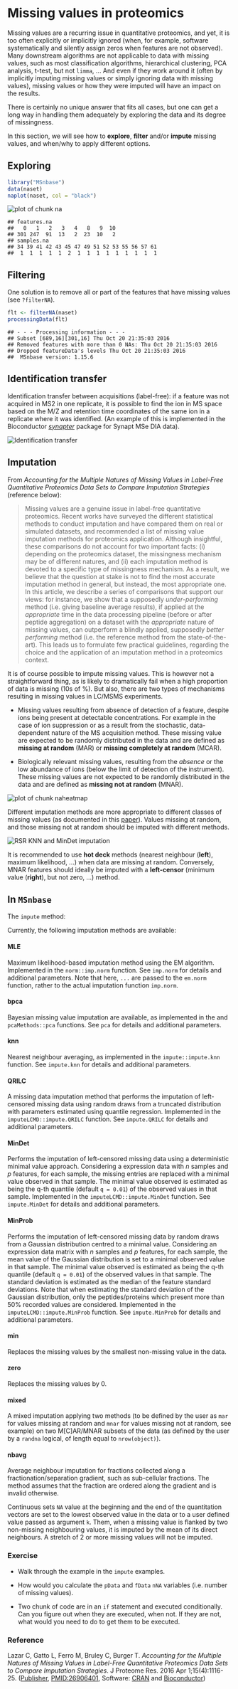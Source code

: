 # Missing values in proteomics

Missing values are a recurring issue in quantitative proteomics, and
yet, it is too often explicitly or implicitly ignored (when, for
example, software systematically and silently assign zeros when
features are not observed). Many downstream algorithms are not
applicable to data with missing values, such as most classification
algorithms, hierarchical clustering, PCA analysis, t-test, but not
`limma`, ... And even if they work around it (often by implicitly
imputing missing values or simply ignoring data with missing values),
missing values or how they were imputed will have an impact on the
results.

There is certainly no unique answer that fits all cases, but one can
get a long way in handling them adequately by exploring the data and
its degree of missingness.

In this section, we will see how to **explore**, **filter** and/or
**impute** missing values, and when/why to apply different options.




## Exploring


```r
library("MSnbase")
data(naset)
naplot(naset, col = "black")
```

![plot of chunk na](figure/na-1.png)

```
## features.na
##   0   1   2   3   4   8   9  10 
## 301 247  91  13   2  23  10   2 
## samples.na
## 34 39 41 42 43 45 47 49 51 52 53 55 56 57 61 
##  1  1  1  1  1  2  1  1  1  1  1  1  1  1  1
```

## Filtering

One solution is to remove all or part of the features that have
missing values (see `?filterNA`).


```r
flt <- filterNA(naset)
processingData(flt)
```

```
## - - - Processing information - - -
## Subset [689,16][301,16] Thu Oct 20 21:35:03 2016 
## Removed features with more than 0 NAs: Thu Oct 20 21:35:03 2016 
## Dropped featureData's levels Thu Oct 20 21:35:03 2016 
##  MSnbase version: 1.15.6
```

## Identification transfer

Identification transfer between acquisitions (label-free): if a
feature was not acquired in MS2 in one replicate, it is possible to
find the ion in MS space based on the M/Z and retention time
coordinates of the same ion in a replicate where it was
identified. (An example of this is implemented in the Bioconductor 
*[synapter](http://bioconductor.org/packages/synapter)* package for Synapt MSe DIA data).

![Identification transfer](../img/Fig6-EMRTmatching.png)

## Imputation

From *Accounting for the Multiple Natures of Missing Values in
Label-Free Quantitative Proteomics Data Sets to Compare Imputation
Strategies* (reference below):

> Missing values are a genuine issue in label-free quantitative
> proteomics. Recent works have surveyed the different statistical
> methods to conduct imputation and have compared them on real or
> simulated datasets, and recommended a list of missing value
> imputation methods for proteomics application. Although insightful,
> these comparisons do not account for two important facts: (i)
> depending on the proteomics dataset, the missingness mechanism may
> be of different natures, and (ii) each imputation method is devoted
> to a specific type of missingness mechanism. As a result, we believe
> that the question at stake is not to find the most accurate
> imputation method in general, but instead, the most appropriate
> one. In this article, we describe a series of comparisons that
> support our views: for instance, we show that a supposedly
> *under-performing* method (i.e. giving baseline average results), if
> applied at the *appropriate* time in the data processing pipeline
> (before or after peptide aggregation) on a dataset with the
> *appropriate* nature of missing values, can outperform a blindly
> applied, supposedly *better performing* method (i.e. the reference
> method from the state-of-the-art). This leads us to formulate few
> practical guidelines, regarding the choice and the application of an
> imputation method in a proteomics context.


It is of course possible to impute missing values. This is however not
a straightforward thing, as is likely to dramatically fail when a high
proportion of data is missing (10s of %). But also, there are two
types of mechanisms resulting in missing values in LC/MSMS
experiments.

* Missing values resulting from absence of detection of a feature,
  despite ions being present at detectable concentrations.  For
  example in the case of ion suppression or as a result from the
  stochastic, data-dependent nature of the MS acquisition
  method. These missing value are expected to be randomly distributed
  in the data and are defined as **missing at random** (MAR) or
  **missing completely at random** (MCAR).

* Biologically relevant missing values, resulting from the *absence*
  or the low abundance of ions (below the limit of detection of the
  instrument). These missing values are not expected to be randomly
  distributed in the data and are defined as **missing not at random**
  (MNAR).
  
![plot of chunk naheatmap](figure/naheatmap-1.png)

Different imputation methods are more appropriate to different classes
of missing values (as documented in this
[paper](http://pubs.acs.org/doi/abs/10.1021/acs.jproteome.5b00981)). Values
missing at random, and those missing not at random should be imputed
with different methods.

![RSR KNN and MinDet imputation](../img/imp-sim.png)

It is recommended to use **hot deck** methods (nearest neighbour
(**left**), maximum likelihood, ...) when data are missing at
random. Conversely, MNAR features should ideally be imputed with a
**left-censor** (minimum value (**right**), but not zero, ...) method.

## In `MSnbase`

The `impute` method:

Currently, the following imputation methods are available:

#### MLE 

Maximum likelihood-based imputation method using the EM
algorithm. Implemented in the `norm::imp.norm` function. See
`imp.norm` for details and additional parameters. Note that here,
`...` are passed to the `em.norm` function, rather to the actual
imputation function `imp.norm`.
	   
#### bpca 

Bayesian missing value imputation are available, as implemented in the
and `pcaMethods::pca` functions. See `pca` for details and additional
parameters.
	   
#### knn 

Nearest neighbour averaging, as implemented in the
`impute::impute.knn` function. See `impute.knn` for details and
additional parameters.

#### QRILC 

A missing data imputation method that performs the imputation of
left-censored missing data using random draws from a truncated
distribution with parameters estimated using quantile
regression. Implemented in the `imputeLCMD::impute.QRILC`
function. See `impute.QRILC` for details and additional parameters.

#### MinDet 

Performs the imputation of left-censored missing data using a
deterministic minimal value approach. Considering a expression data
with *n* samples and *p* features, for each sample, the missing
entries are replaced with a minimal value observed in that sample. The
minimal value observed is estimated as being the q-th quantile
(default `q = 0.01`) of the observed values in that
sample. Implemented in the `imputeLCMD::impute.MinDet` function. See
`impute.MinDet` for details and additional parameters.

#### MinProb 

Performs the imputation of left-censored missing data by random draws
from a Gaussian distribution centred to a minimal value. Considering
an expression data matrix with *n* samples and *p* features, for each
sample, the mean value of the Gaussian distribution is set to a
minimal observed value in that sample. The minimal value observed is
estimated as being the q-th quantile (default `q = 0.01`) of the
observed values in that sample. The standard deviation is estimated as
the median of the feature standard deviations. Note that when
estimating the standard deviation of the Gaussian distribution, only
the peptides/proteins which present more than 50% recorded values are
considered. Implemented in the `imputeLCMD::impute.MinProb`
function. See `impute.MinProb` for details and additional parameters.

#### min 

Replaces the missing values by the smallest non-missing value in the data.


#### zero 
Replaces the missing values by 0.

#### mixed 

A mixed imputation applying two methods (to be defined by the user as
`mar` for values missing at random and `mnar` for values missing not
at random, see example) on two M[C]AR/MNAR subsets of the data (as
defined by the user by a `randna` logical, of length equal to
`nrow(object)`).
	   
#### nbavg 

Average neighbour imputation for fractions collected along a
fractionation/separation gradient, such as sub-cellular fractions. The
method assumes that the fraction are ordered along the gradient and is
invalid otherwise.
	   
Continuous sets `NA` value at the beginning and the end of the
quantitation vectors are set to the lowest observed value in the data
or to a user defined value passed as argument `k`.  Them, when a
missing value is flanked by two non-missing neighbouring values, it is
imputed by the mean of its direct neighbours. A stretch of 2 or more
missing values will not be imputed. 

### Exercise

* Walk through the example in the `impute` examples. 

* How would you calculate the `pData` and `fData` `nNA` variables
  (i.e. number of missing values).
  
* Two chunk of code are in an `if` statement and executed
  conditionally. Can you figure out when they are executed, when
  not. If they are not, what would you need to do to get them to be
  executed.

### Reference

Lazar C, Gatto L, Ferro M, Bruley C, Burger T. *Accounting for the
Multiple Natures of Missing Values in Label-Free Quantitative
Proteomics Data Sets to Compare Imputation Strategies*. J Proteome
Res. 2016 Apr
1;15(4):1116-25. ([Publisher](http://pubsdc3.acs.org/doi/abs/10.1021/acs.jproteome.5b00981),
[PMID:26906401](http://www.ncbi.nlm.nih.gov/pubmed/26906401),
Software:
[CRAN](https://cran.r-project.org/web/packages/imputeLCMD/index.html)
and
[Bioconductor](http://bioconductor.org/packages/release/bioc/html/MSnbase.html))
